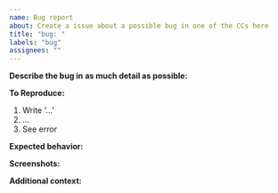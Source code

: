 ```yaml
---
name: Bug report
about: Create a issue about a possible bug in one of the CCs here
title: "bug: "
labels: "bug"
assignees: ""
---
```


**Describe the bug in as much detail as possible:**

<!-- A clear and concise description of what the bug is. -->

**To Reproduce:**

<!-- Steps to reproduce the behavior: -->

1. Write '...'
2. ...
3. See error

**Expected behavior:**

<!-- A clear and concise description of what you expected to happen. -->

**Screenshots:**

<!-- If applicable, add screenshots to help explain your problem. -->

**Additional context:**

<!-- Add any other context about the problem here. -->
